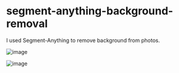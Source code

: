 # segment-anything-background-removal

I used Segment-Anything to remove background from photos.

![image](https://user-images.githubusercontent.com/48186387/232865147-2fc7e7ed-aca5-497e-9a36-28dfaf057cc1.png)


![image](https://user-images.githubusercontent.com/48186387/232865004-106676fb-a251-4a19-9ed2-dbb2f29810ff.png)
